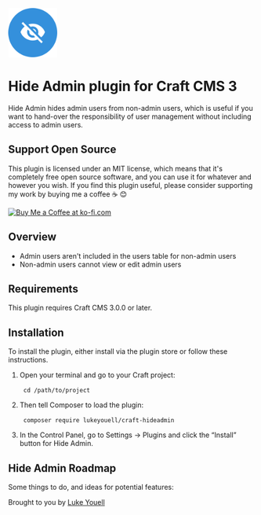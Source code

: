 <img src="src/icon.svg" alt="icon" width="100" height="100">

# Hide Admin plugin for Craft CMS 3

Hide Admin hides admin users from non-admin users, which is useful if you want to hand-over the responsibility of user management without including access to admin users.

## Support Open Source

This plugin is licensed under an MIT license, which means that it's completely free open source software, and you can use it for whatever and however you wish. If you find this plugin useful, please consider supporting my work by buying me a coffee ☕ 😊

[<img height="36" src="https://az743702.vo.msecnd.net/cdn/kofi3.png" alt="Buy Me a Coffee at ko-fi.com">](https://ko-fi.com/lukeyouell)

## Overview

- Admin users aren't included in the users table for non-admin users
- Non-admin users cannot view or edit admin users

## Requirements

This plugin requires Craft CMS 3.0.0 or later.

## Installation

To install the plugin, either install via the plugin store or follow these instructions.

1. Open your terminal and go to your Craft project:

        cd /path/to/project

2. Then tell Composer to load the plugin:

        composer require lukeyouell/craft-hideadmin

3. In the Control Panel, go to Settings → Plugins and click the “Install” button for Hide Admin.

## Hide Admin Roadmap

Some things to do, and ideas for potential features:

Brought to you by [Luke Youell](https://github.com/lukeyouell)
